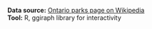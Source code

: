 **Data source:** [Ontario parks page on Wikipedia](https://en.wikipedia.org/wiki/Ontario_Parks)  
**Tool:** R, ggiraph library for interactivity
